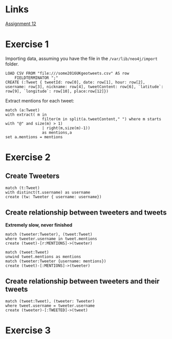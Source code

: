 
# Links

[Assignment 12](https://github.com/datsoftlyngby/soft2019spring-databases/blob/master/assignments/assignment12.md)


# Exercise 1

Importing data, assuming you have the file in the `/var/lib/neo4j/import` folder.

```
LOAD CSV FROM "file:///some2016UKgeotweets.csv" AS row 
    FIELDTERMINATOR ";"
CREATE (:Tweet { tweetId: row[0], date: row[1], hour: row[2], username: row[3], nickname: row[4], tweetContent: row[6], `latitude`: row[9], `longitude`: row[10], place:row[12]})
```


Extract mentions for each tweet:
```
match (a:Tweet)
with extract( m in 
                filter(m in split(a.tweetContent," ") where m starts with "@" and size(m) > 1) 
                | right(m,size(m)-1))
                as mentions,a
set a.mentions = mentions
```


# Exercise 2


## Create Tweeters


```
match (t:Tweet) 
with distinct(t.username) as username
create (tw: Tweeter { username: username})
```

## Create relationship between tweeters and tweets


**Extremely slow, never finished**

```
match (tweeter:Tweeter), (tweet:Tweet)
where tweeter.username in tweet.mentions
create (tweet)-[r:MENTIONS]->(tweeter)
```

```
match (tweet:Tweet)
unwind tweet.mentions as mentions
match (tweeter:Tweeter {username: mentions})
create (tweet)-[:MENTIONS]->(tweeter)
```

## Create relationship between tweeters and  their tweets

```
match (tweet:Tweet), (tweeter: Tweeter)
where tweet.username = tweeter.username
create (tweeter)-[:TWEETED]->(tweet)
```

# Exercise 3


